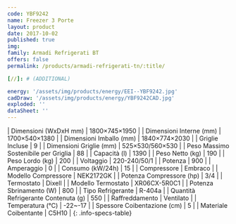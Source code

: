 ```yaml
---
code: YBF9242
name: Freezer 3 Porte
layout: product
date: 2017-10-02
published: true
img:
family: Armadi Refrigerati BT
offers: false
permalink: /products/armadi-refrigerati-tn/:title/

[//]: # (ADDITIONAL)

energy: '/assets/img/products/energy/EEI--YBF9242.jpg'
cadDraw: '/assets/img/products/energy/YBF9242CAD.jpg'
exploded: ''
dataSheet: ''
---
```



| Dimensioni (WxDxH mm) | 1800×745×1950 |
| Dimensioni Interne (mm) | 1700×540×1380 |
| Dimensioni Imballo (mm) | 1840×774×2030 |
| Griglie Incluse | 9 |
| Dimensioni Griglie (mm) | 525×530/560×530 |
| Peso Massimo Sostenibile per Griglia | 88 |
| Capacità (l) | 1390 |
| Peso Netto (kg) | 190 |
| Peso Lordo (kg) | 200 |
| Voltaggio | 220-240/50/1 |
| Potenza | 900 |
| Amperaggio | 0 |
| Consumo (kW/24h) | 15 |
| Compressore | Embraco |
| Modello Compressore | NEK2172GK |
| Potenza Compressore (hp) | 3/4 |
| Termostato | Dixell |
| Modello Termostato | XR06CX-5R0C1 |
| Potenza Sbrinamento (W) | 800 |
| Tipo Refrigerante | R-404a |
| Quantità Refrigerante Contenuta (g) | 550 |
| Raffreddamento | Ventilato |
| Temperatura (°C) | -22~-17 |
| Spessore Coibentazione (cm) | 5 |
| Materiale Coibentante | C5H10 |
{: .info-specs-table}
